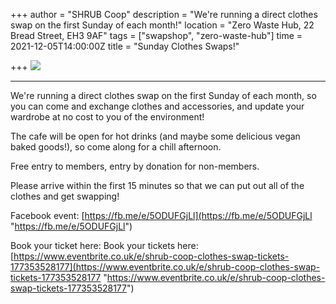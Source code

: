 +++
author = "SHRUB Coop"
description = "We're running a direct clothes swap on the first Sunday of each month!"
location = "Zero Waste Hub, 22 Bread Street, EH3 9AF"
tags = ["swapshop", "zero-waste-hub"]
time = 2021-12-05T14:00:00Z
title = "Sunday Clothes Swaps!"

+++
![](https://res.cloudinary.com/shrub-co-op/image/upload/v1632823087/shrubcoop.org/media/Copy_of_IMG_7833_ptmzza.jpg)

***

We're running a direct clothes swap on the first Sunday of each month, so you can come and exchange clothes and accessories, and update your wardrobe at no cost to you of the environment!

The cafe will be open for hot drinks (and maybe some delicious vegan baked goods!), so come along for a chill afternoon.

Free entry to members, entry by donation for non-members.

Please arrive within the first 15 minutes so that we can put out all of the clothes and get swapping!

Facebook event: [https://fb.me/e/5ODUFGjLl](https://fb.me/e/5ODUFGjLl "https://fb.me/e/5ODUFGjLl")

Book your ticket here: Book your tickets here: [https://www.eventbrite.co.uk/e/shrub-coop-clothes-swap-tickets-177353528177](https://www.eventbrite.co.uk/e/shrub-coop-clothes-swap-tickets-177353528177 "https://www.eventbrite.co.uk/e/shrub-coop-clothes-swap-tickets-177353528177")
